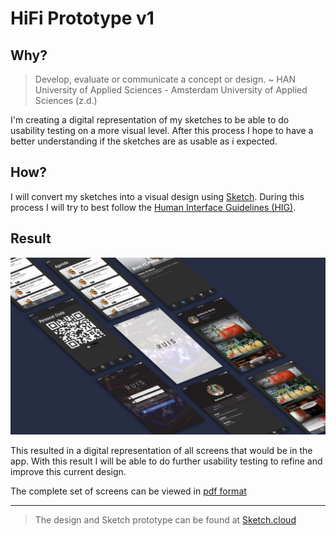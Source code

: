 # HiFi Prototype v1
## Why?
> Develop, evaluate or communicate a concept or design.  ~ HAN University of Applied Sciences - Amsterdam University of Applied Sciences (z.d.)

I'm creating a digital representation of my sketches to be able to do usability testing on a more visual level. After this process I hope to have a better understanding if the sketches are as usable as i expected.

## How?
I will convert my sketches into a visual design using [Sketch](https://www.sketchapp.com). During this process I will try to best follow the [Human Interface Guidelines (HIG)](https://developer.apple.com/design/human-interface-guidelines/ios/overview/themes/).

## Result
![HiFi screens v1](../assets/images/hifi-v1-banner.jpg)

This resulted in a digital representation of all screens that would be in the app. With this result I will be able to do further usability testing to refine and improve this current design.

The complete set of screens can be viewed in [pdf format](../assets/downloads/hifi-v1.pdf)

---

> The design and Sketch prototype can be found at [Sketch.cloud](https://sketch.cloud/s/5xWvE)
